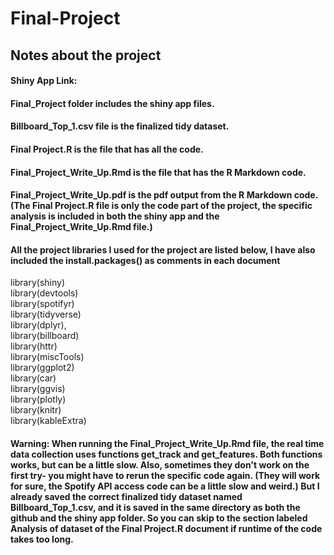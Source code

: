 # Final-Project

## Notes about the project 

#### Shiny App Link: 

#### Final_Project folder includes the shiny app files.
#### Billboard_Top_1.csv file is the finalized tidy dataset. 
#### Final Project.R is the file that has all the code.
#### Final_Project_Write_Up.Rmd is the file that has the R Markdown code.
#### Final_Project_Write_Up.pdf is the pdf output from the R Markdown code.(The Final Project.R file is only the code part of the project, the specific analysis is included in both the shiny app and the Final_Project_Write_Up.Rmd file.)


#### All the project libraries I used for the project are listed below, I have also included the install.packages() as comments in each document

library(shiny)  
library(devtools)  
library(spotifyr)  
library(tidyverse)    
library(dplyr),  
library(billboard)  
library(httr)  
library(miscTools)  
library(ggplot2)  
library(car)  
library(ggvis)  
library(plotly)  
library(knitr)  
library(kableExtra)


#### Warning: When running the Final_Project_Write_Up.Rmd file, the real time data collection uses functions get_track and get_features. Both functions works, but can be a little slow. Also, sometimes they don't work on the first try- you might have to rerun the specific code again. (They will work for sure, the Spotify API access code can be a little slow and weird.) But I already saved the correct finalized tidy dataset named Billboard_Top_1.csv, and it is saved in the same directory as both the github and the shiny app folder. So you can skip to the section labeled Analysis of dataset of the Final Project.R document if runtime of the code takes too long.



